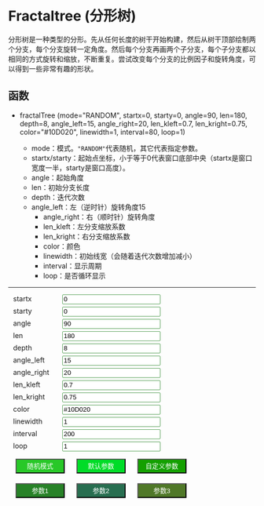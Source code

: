 # Fractaltree (分形树)

分形树是一种类型的分形。先从任何长度的树干开始构建，然后从树干顶部绘制两个分支，每个分支旋转一定角度。然后每个分支再画两个子分支，每个子分支都以相同的方式旋转和缩放，不断重复。尝试改变每个分支的比例因子和旋转角度，可以得到一些非常有趣的形状。

## 函数

- fractalTree (mode="RANDOM", startx=0, starty=0, angle=90, len=180, depth=8, angle_left=15, angle_right=20, len_kleft=0.7, len_kright=0.75, color="#10D020", linewidth=1, interval=80, loop=1)

    - mode：模式。`"RANDOM"`代表随机，其它代表指定参数。
    - startx/starty：起始点坐标，小于等于0代表窗口底部中央（startx是窗口宽度一半，starty是窗口高度）。
    - angle：起始角度
    - len：初始分支长度
    - depth：迭代次数
    - angle_left：左（逆时针）旋转角度15
		- angle_right：右（顺时针）旋转角度
		- len_kleft：左分支缩放系数
		- len_kright：右分支缩放系数
		- color：颜色
		- linewidth：初始线宽（会随着迭代次数增加减小）
		- interval：显示周期
		- loop：是否循环显示

<hr size="1" style="color:#10C81C">
<style>
.div_fractalTree{
    border:solid 0px;
    margin:5px;
}
.span_fractalTree{
    width:100px;
    display: inline-block;
    white-space: nowrap;
}
.btn_fractalTree{
    width:100px;
    height:30px;
    margin:10px;
    color:white;
}
.input_fractalTree {
    border: 1px solid #55A055;
    border-radius: 2px;
    height: 1.5em;
    width: 200px;
}
</style>

<script>SXYH_js("fractalTree.js")</script>

<div class="div_fractalTree">
    <div class="div_fractalTree"><span class="span_fractalTree">startx</span><input class="input_fractalTree browser-default" type="text" id="param_startx" value="0" oninput="update_value=false"></div>
    <div class="div_fractalTree"><span class="span_fractalTree">starty</span><input class="input_fractalTree browser-default" type="text" id="param_starty" value="0" oninput="update_value=false"></div>
    <div class="div_fractalTree"><span class="span_fractalTree">angle</span><input class="input_fractalTree browser-default" type="text" id="param_angle" value="90" oninput="update_value=false"></div>
    <div class="div_fractalTree"><span class="span_fractalTree">len</span><input class="input_fractalTree browser-default" type="text" id="param_len" value="180" oninput="update_value=false"></div>
    <div class="div_fractalTree"><span class="span_fractalTree">depth</span><input class="input_fractalTree browser-default" type="text" id="param_depth" value="8" oninput="update_value=false"></div>
    <div class="div_fractalTree"><span class="span_fractalTree">angle_left</span><input class="input_fractalTree browser-default" type="text" id="param_angle_left" value="15" oninput="update_value=false"></div>
    <div class="div_fractalTree"><span class="span_fractalTree">angle_right</span><input class="input_fractalTree browser-default" type="text" id="param_angle_right" value="20" oninput="update_value=false"></div>
    <div class="div_fractalTree"><span class="span_fractalTree">len_kleft</span><input class="input_fractalTree browser-default" type="text" id="param_len_kleft" value="0.7" oninput="update_value=false"></div>
    <div class="div_fractalTree"><span class="span_fractalTree">len_kright</span><input class="input_fractalTree browser-default" type="text" id="param_len_kright" value="0.75" oninput="update_value=false"></div>
    <div class="div_fractalTree"><span class="span_fractalTree">color</span><input class="input_fractalTree browser-default" type="text" id="param_color" value="#10D020" oninput="update_value=false"></div>
    <div class="div_fractalTree"><span class="span_fractalTree">linewidth</span><input class="input_fractalTree browser-default" type="text" id="param_linewidth" value="1" oninput="update_value=false"></div>
    <div class="div_fractalTree"><span class="span_fractalTree">interval</span><input class="input_fractalTree browser-default" type="text" id="param_interval" value="200" oninput="update_value=false"></div>
    <div class="div_fractalTree"><span class="span_fractalTree">loop</span><input class="input_fractalTree browser-default" type="text" id="param_loop" value="1" oninput="update_value=false"></div>
</div>

<div class="div_fractalTree"><button onclick="fractalTree_rand();" class="btn_fractalTree" style="background:rgb(40,200,40);">随机模式</button>
<button onclick="fractalTree_var(0,0,90,180,8,15,20,0.7,0.75,'#10D020',1,200,1);" class="btn_fractalTree" style="background:rgb(0,220,40);">默认参数</button>
<button onclick="fractalTree_user();" class="btn_fractalTree" style="background:rgb(20,160,0);">自定义参数</button><br>
<button onclick="fractalTree_var(0,0,90,180,8,30,30,0.75,0.75,'#008010',5,200,0);" class="btn_fractalTree" style="background:rgb(40,130,40);">参数1</button>
<button onclick="fractalTree_var(0,0,90,180,12,45,45,0.8,0.8,'#000080',3,20,0);" class="btn_fractalTree" style="background:rgb(40,110,80);">参数2</button>
<button onclick="fractalTree_var(0,0,90,150,14,35,22,0.9,0.5,'#F00000',3,20,0);" class="btn_fractalTree" style="background:rgb(80,120,40);">参数3</button>
</div>

<script>
let update_value = true;

function fractalTree_user() {
    var startx = parseFloat(document.getElementById("param_startx").value);
    var starty = parseFloat(document.getElementById("param_starty").value);
    var angle = parseFloat(document.getElementById("param_angle").value);
    var len = parseFloat(document.getElementById("param_len").value);
    var depth = parseInt(document.getElementById("param_depth").value);
    var angle_left = parseFloat(document.getElementById("param_angle_left").value);
    var angle_right = parseFloat(document.getElementById("param_angle_right").value);
    var len_kleft = parseFloat(document.getElementById("param_len_kleft").value);
    var len_kright = parseFloat(document.getElementById("param_len_kright").value);
    var color = document.getElementById("param_color").value;
    var linewidth = parseFloat(document.getElementById("param_linewidth").value);
    var interval = parseInt(document.getElementById("param_interval").value);
    var loop = parseInt(document.getElementById("param_loop").value);

    fractalTree("", startx, starty, angle, len, depth, angle_left, angle_right, len_kleft, len_kright, color, linewidth, interval, loop);
    update_value = true;
}

function fractalTree_rand() {
    fractalTree();
    update_value = true;
}

function fractalTree_var(startx, starty, angle, len, depth, angle_left, angle_right, len_kleft, len_kright, color, linewidth, interval, loop) {
    fractalTree("", startx, starty, angle, len, depth, angle_left, angle_right, len_kleft, len_kright, color, linewidth, interval, loop);
    update_value = true;
}

function get_value() {

    if (update_value){
        document.getElementById("param_startx").value = _startx;
        document.getElementById("param_starty").value = _starty;
        document.getElementById("param_angle").value = _angle;
        document.getElementById("param_len").value = _len;
        document.getElementById("param_depth").value = _depth;
        document.getElementById("param_angle_left").value = _angle_left;
        document.getElementById("param_angle_right").value = _angle_right;
        document.getElementById("param_len_kleft").value = _len_kleft;
        document.getElementById("param_len_kright").value = _len_kright;
        document.getElementById("param_color").value = _color;
        document.getElementById("param_linewidth").value= _linewidth;
        document.getElementById("param_interval").value = _interval;
        document.getElementById("param_loop").value = _loop;
    }
    
}

setInterval(get_value, 2000);


</script>


